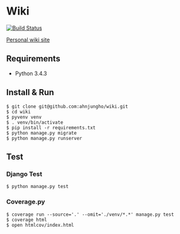 # Wiki

[![Build Status](https://travis-ci.org/ahnjungho/wiki.svg?branch=master)](https://travis-ci.org/ahnjungho/wiki)

[Personal wiki site](http://wiki.ahnjungho.org)

## Requirements

- Python 3.4.3

## Install & Run

``` shell
$ git clone git@github.com:ahnjungho/wiki.git
$ cd wiki
$ pyvenv venv
$ . venv/bin/activate
$ pip install -r requirements.txt
$ python manage.py migrate
$ python manage.py runserver
```

## Test

### Django Test

``` shell
$ python manage.py test
```

### Coverage.py

``` shell
$ coverage run --source='.' --omit='./venv/*.*' manage.py test
$ coverage html
$ open htmlcov/index.html
```
